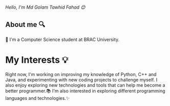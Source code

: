 ###### Hello, I'm Md Golam Tawhid Fahad :blush:

## About me :mag:
:school: I'm a Computer Science student at BRAC University.

# My Interests :bulb:
Right now, I'm working on improving my knowledge of Python, C++ and Java, and experimenting with new coding projects to challenge myself. I also enjoy exploring new technologies and tools that can help me become a better programmer.:books:
I'm also interested in exploring different programming languages and technologies.:sparkles:

